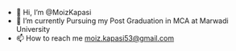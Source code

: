 - 👋 Hi, I’m @MoizKapasi
- 🌱 I’m currently Pursuing my Post Graduation in MCA at Marwadi University
- 📫 How to reach me moiz.kapasi53@gmail.com

<!---
MoizKapasi/MoizKapasi is a ✨ special ✨ repository because its `README.md` (this file) appears on your GitHub profile.
You can click the Preview link to take a look at your changes.
--->
